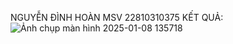NGUYỄN ĐÌNH HOÀN
MSV 22810310375
KẾT QUẢ:
![Ảnh chụp màn hình 2025-01-08 135718](https://github.com/user-attachments/assets/9858c1e7-2c00-4c0c-a38a-203eedd41a09)
